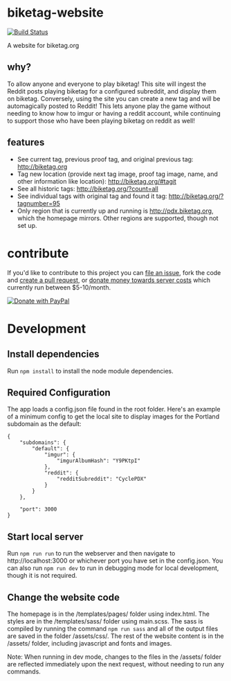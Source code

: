 # biketag-website
[![Build Status][travis-image]](travis-url)

A website for biketag.org

## why?
To allow anyone and everyone to play biketag! This site will ingest the Reddit posts playing biketag for a configured subreddit, and display them on biketag. Conversely, using the site you can create a new tag and will be automagically posted to Reddit! This lets anyone play the game without needing to know how to imgur or having a reddit account, while continuing to support those who have been playing biketag on reddit as well!

## features
* See current tag, previous proof tag, and original previous tag: http://biketag.org
* Tag new location (provide next tag image, proof tag image, name, and other information like location): http://biketag.org/#tagit
* See all historic tags: http://biketag.org/?count=all
* See individual tags with original tag and found it tag: http://biketag.org/?tagnumber=95
* Only region that is currently up and running is http://pdx.biketag.org, which the homepage mirrors. Other regions are supported, though not set up.

# contribute
If you'd like to contribute to this project you can [file an issue](https://github.com/keneucker/biketag-website/issues), fork the code and [create a pull request](https://github.com/keneucker/biketag-website/pulls), or [donate money towards server costs](https://paypal.me/KenEucker) which currently run between $5-10/month.

[![Donate with PayPal](https://raw.githubusercontent.com/stefan-niedermann/paypal-donate-button/master/paypal-donate-button.png)](https://paypal.me/KenEucker)

[travis-url]: https://travis-ci.org/KenEucker/biketag-website
[travis-image]: https://travis-ci.org/KenEucker/biketag-website.svg?branch=master

# Development
## Install dependencies
Run `npm install` to install the node module dependencies. 

## Required Configuration
The app loads a config.json file found in the root folder. Here's an example of a minimum config to get the local site to display images for the Portland subdomain as the default:
```
{
	"subdomains": {
		"default": {
			"imgur": {
				"imgurAlbumHash": "Y9PKtpI"
			},
			"reddit": {
				"redditSubreddit": "CyclePDX"
			}
		}
	},
  
	"port": 3000
}

```

## Start local server
Run `npm run run` to run the webserver and then navigate to http://localhost:3000 or whichever port you have set in the config.json. You can also run `npm run dev` to run in debugging mode for local development, though it is not required.

## Change the website code
The homepage is in the /templates/pages/ folder using index.html. The styles are in the /templates/sass/ folder using main.scss. The sass is compiled by running the command `npm run sass` and all of the output files are saved in the folder /assets/css/. The rest of the website content is in the /assets/ folder, including javascript and fonts and images. 

Note: When running in dev mode, changes to the files in the /assets/ folder are reflected immediately upon the next request, without needing to run any commands.
